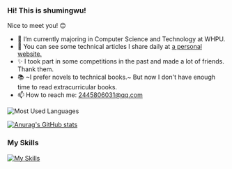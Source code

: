 ### Hi! This is shumingwu!

Nice to meet you! :blush:

- 🌱 I’m currently majoring in Computer Science and Technology at WHPU.
- 📖 You can see some technical articles I share daily at [a personal website.](https://wsmcs.cn/)
- ✨ I took part in some competitions in the past and made a lot of friends. Thank them.
- 📚 ~I prefer novels to technical books.~ But now I don't have enough time to read extracurricular books.
- 📫 How to reach me: 2445806031@qq.com

![Most Used Languages](https://github-readme-stats.vercel.app/api/top-langs/?username=wushuming666&theme=dark&layout=compact)

[![Anurag's GitHub stats](https://github-readme-stats.vercel.app/api?username=wushuming666)](https://github.com/anuraghazra/github-readme-stats)

### My Skills
[![My Skills](https://skillicons.dev/icons?i=cpp,cmake,git,linux,mysql,vscode)](https://skillicons.dev)

